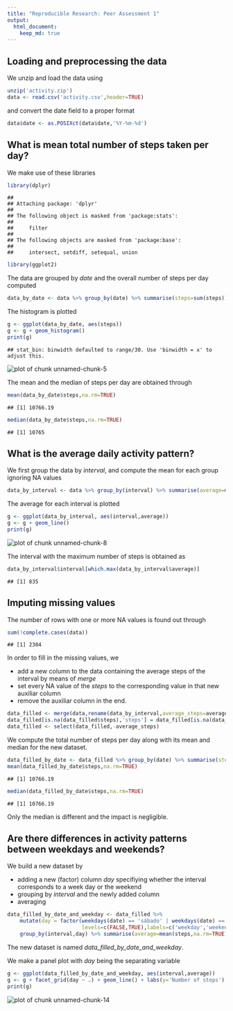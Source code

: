 ```yaml
---
title: "Reproducible Research: Peer Assessment 1"
output: 
  html_document:
    keep_md: true
---
```



## Loading and preprocessing the data

We unzip and load the data using

```r
unzip('activity.zip')
data <- read.csv('activity.csv',header=TRUE)
```
and convert the date field to a proper format

```r
data$date <- as.POSIXct(data$date,'%Y-%m-%d')
```

## What is mean total number of steps taken per day?

We make use of these libraries

```r
library(dplyr)
```

```
## 
## Attaching package: 'dplyr'
## 
## The following object is masked from 'package:stats':
## 
##     filter
## 
## The following objects are masked from 'package:base':
## 
##     intersect, setdiff, setequal, union
```

```r
library(ggplot2)
```

The data are grouped by *date* and the overall number of steps per day computed

```r
data_by_date <- data %>% group_by(date) %>% summarise(steps=sum(steps))
```

The histogram is plotted

```r
g <- ggplot(data_by_date, aes(steps))
g <- g + geom_histogram()
print(g)
```

```
## stat_bin: binwidth defaulted to range/30. Use 'binwidth = x' to adjust this.
```

![plot of chunk unnamed-chunk-5](figure/unnamed-chunk-5-1.png) 

The mean and the median of steps per day are obtained through

```r
mean(data_by_date$steps,na.rm=TRUE)
```

```
## [1] 10766.19
```

```r
median(data_by_date$steps,na.rm=TRUE)
```

```
## [1] 10765
```

## What is the average daily activity pattern?

We first group the data by *interval*, and compute the mean for each group ignoring NA values

```r
data_by_interval <- data %>% group_by(interval) %>% summarise(average=mean(steps,na.rm=TRUE))
```

The average for each interval is plotted

```r
g <- ggplot(data_by_interval, aes(interval,average))
g <- g + geom_line()
print(g)
```

![plot of chunk unnamed-chunk-8](figure/unnamed-chunk-8-1.png) 

The interval with the maximum number of steps is obtained as

```r
data_by_interval$interval[which.max(data_by_interval$average)]
```

```
## [1] 835
```

## Imputing missing values

The number of rows with one or more NA values is found out through

```r
sum(!complete.cases(data))
```

```
## [1] 2304
```

In order to fill in the missing values, we 
- add a new column to the data containing the average steps of the interval by means of *merge*
- set every NA value of the *steps* to the corresponding value in that new auxiliar column 
- remove the auxiliar column in the end.

```r
data_filled <- merge(data,rename(data_by_interval,average_steps=average))
data_filled[is.na(data_filled$steps),'steps'] = data_filled[is.na(data_filled$steps),'average_steps']
data_filled <- select(data_filled,-average_steps)
```

We compute the total number of steps per day along with its mean and median for the new dataset.

```r
data_filled_by_date <- data_filled %>% group_by(date) %>% summarise(steps=sum(steps))
mean(data_filled_by_date$steps,na.rm=TRUE)
```

```
## [1] 10766.19
```

```r
median(data_filled_by_date$steps,na.rm=TRUE)
```

```
## [1] 10766.19
```

Only the median is different and the impact is negligible.

## Are there differences in activity patterns between weekdays and weekends?

We build a new dataset by

- adding a new (factor) column *day* specifiying whether the interval corresponds to a week day or the weekend
- grouping by *interval* and the newly added column
- averaging


```r
data_filled_by_date_and_weekday <- data_filled %>% 
	mutate(day = factor(weekdays(date) == 'sábado' | weekdays(date) == 'domingo',
						levels=c(FALSE,TRUE),labels=c('weekday','weekend'))) %>%
	group_by(interval,day) %>% summarise(average=mean(steps,na.rm=TRUE))
```
The new dataset is named *data_filled_by_date_and_weekday*.

We make a panel plot with *day* being the separating variable

```r
g <- ggplot(data_filled_by_date_and_weekday, aes(interval,average))
g <- g + facet_grid(day ~ .) + geom_line() + labs(y='Number of steps')
print(g)
```

![plot of chunk unnamed-chunk-14](figure/unnamed-chunk-14-1.png) 
